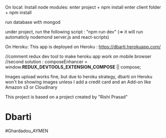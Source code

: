 On local:
Install node modules: enter project + npm install enter client folder + npm install

run database with mongod

under project, run the following script : "npm run dev" (=> it will run automaticly nodemond server.js and react-scripts)


On Heroku: 
This app is deployed on Heroku : https://dbarti.herokuapp.com/ 
 
//comment redux dev tool to make heroku app work on mobile browser
//second solution : composeEnhancer = window.__REDUX_DEVTOOLS_EXTENSION_COMPOSE__ || compose;

Images upload works fine, but due to  heroku strategy, dbarti on Heroku won't be showing images unless I add a credit card and an Add-on like Amazon s3 or Cloudinary

This project is based on a project created by "Rishi Prasad"
# Dbarti
#Ghardadou_AYMEN
